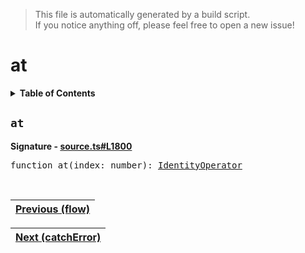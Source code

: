 > This file is automatically generated by a build script.<br>If you notice anything off, please feel free to open a new issue!

# at

<details><summary><b>Table of Contents</b></summary>

1. [<code>at</code>](#at)</details>

## <a name="at"></a><code>at</code>

<b>Signature - [source.ts#L1800](..\/..\/packages\/core\/src\/source.ts#L1800)</b>

<pre>function at(index: number): <a href="001-IdentityOperator.md#IdentityOperator">IdentityOperator</a></pre><br>

| [Previous \(flow\)](003-flow.md#readme) |
| --- |

<div align="right">

| [Next \(catchError\)](006-catchError.md#readme) |
| --- |
</div>

